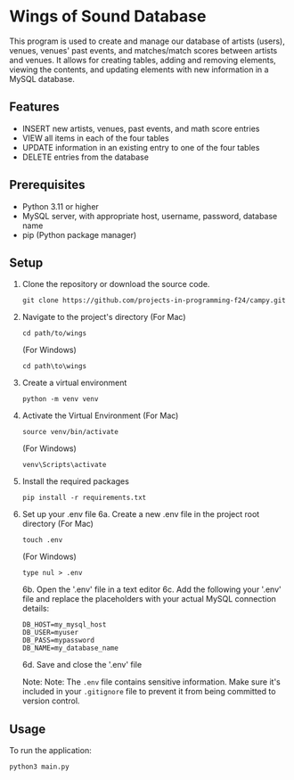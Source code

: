 # Wings of Sound Database

This program is used to create and manage our database of artists (users), venues, venues' past events, and matches/match scores between artists and venues. It allows for creating tables, adding and removing elements, viewing the contents, and updating elements with new information in a MySQL database.

## Features

- INSERT new artists, venues, past events, and math score entries
- VIEW all items in each of the four tables
- UPDATE information in an existing entry to one of the four tables
- DELETE entries from the database

## Prerequisites

- Python 3.11 or higher
- MySQL server, with appropriate host, username, password, database name
- pip (Python package manager)

## Setup

1. Clone the repository or download the source code.
   ```
   git clone https://github.com/projects-in-programming-f24/campy.git
   ```
   
2. Navigate to the project's directory
   (For Mac)
   ```
   cd path/to/wings
   ```
   (For Windows) 
   ```
   cd path\to\wings
   ```


3. Create a virtual environment
   ```
   python -m venv venv
   ```

4. Activate the Virtual Environment 
   (For Mac)
   ```
   source venv/bin/activate
   ```
   (For Windows)
   ```
   venv\Scripts\activate
   ```

5. Install the required packages
   ```
   pip install -r requirements.txt
   ```
 
6. Set up your .env file
  6a. Create a new .env file in the project root directory
  (For Mac)
  
   ```
   touch .env
   ```
   (For Windows)
   ```
   type nul > .env
   ```
   6b. Open the '.env' file in a text editor
   6c. Add the following your '.env' file and replace the placeholders with your actual MySQL connection details: 
   ```
   DB_HOST=my_mysql_host
   DB_USER=myuser
   DB_PASS=mypassword
   DB_NAME=my_database_name
   ```
   6d. Save and close the '.env' file 

   Note: Note: The `.env` file contains sensitive information. Make sure it's included in your `.gitignore` file to prevent it from being committed to version control.
 
## Usage

To run the application:

```
python3 main.py
```